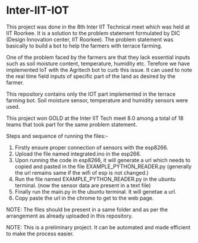 # Inter-IIT-IOT
This project was done in the 8th Inter IIT Technical meet which was held at IIT Roorkee. It is a solution to the problem statement formulated by DIC (Design Innovation center, IIT Roorkee). The problem statement was basically to build a bot to help the farmers with terrace farming.

One of the problem faced by the farmers are that they lack essential inputs such as soil moisture content, temperature, humidity etc. Terefore we have implemented IoT with the Agritech bot to curb this issue. It can used to note the real time field inputs of specific part of the land as desired by the farmer.

This repository contains only the IOT part implemented in the terrace farming bot. Soil moisture sensor, temperature and humidity sensors were used.

This project won GOLD at the Inter IIT Tech meet 8.0 among a total of 18 teams that took part for the same problem statement.

Steps and sequence of running the files:-

1) Firstly ensure proper connection of sensors with the esp8266.
2) Upload the file named integrated.ino in the esp266.
3) Upon running the code in esp8266, it will generate a url which needs to copied and pasted in the file EXAMPLE_PYTHON_READER.py    (generally the url remains same if the wifi of esp is not changed.)
4) Run the file named EXAMPLE_PYTHON_READER.py in the ubuntu terminal. (now the sensor data are present in a text file)
5) Finally run the main.py in the ubuntu terminal. It will genetae a url.
6) Copy paste the url in the chrome to get to the web page.

NOTE: The files should be present in a same folder and as per the arrangement as already uploaded in this repository.

NOTE: This is a preliminary project. It can be automated and made efficient to make the process easier.
